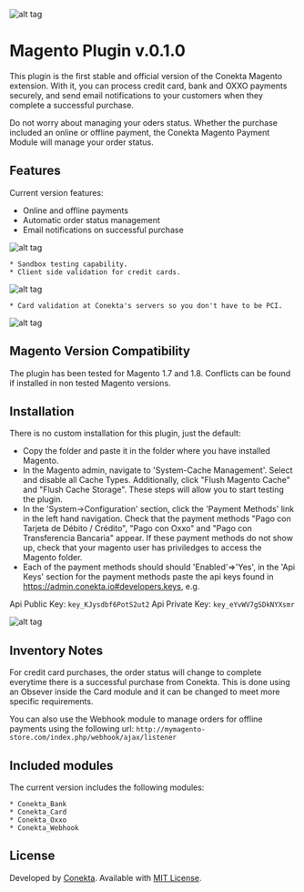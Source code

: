 ![alt tag](https://raw.github.com/conekta/conekta-magento/master/readme_files/cover.png)

Magento Plugin v.0.1.0
======================
This plugin is the first stable and official version of the Conekta Magento extension. With it, you can process credit card, bank and OXXO payments securely, and send email notifications to your customers when they complete a successful purchase.

Do not worry about managing your oders status. Whether the purchase included an online or offline payment, the Conekta Magento Payment Module will manage your order status.

Features
--------
Current version features:

* Online and offline payments
* Automatic order status management
* Email notifications on successful purchase

![alt tag](https://raw.github.com/conekta/conekta-magento/master/readme_files/invoice.png)

	* Sandbox testing capability.
	* Client side validation for credit cards.

![alt tag](https://raw.github.com/conekta/conekta-magento/master/readme_files/validation.png)

	* Card validation at Conekta's servers so you don't have to be PCI.

![alt tag](https://raw.github.com/conekta/conekta-magento/master/readme_files/server_validation_at_conekta.png)

Magento Version Compatibility
-----------------------------
The plugin has been tested for Magento 1.7 and 1.8. Conflicts can be found if installed in non tested Magento versions.

Installation
-----------

There is no custom installation for this plugin, just the default:

  * Copy the folder and paste it in the folder where you have installed Magento.
  * In the Magento admin, navigate to 'System-Cache Management'. Select and disable all Cache Types.  Additionally, click "Flush Magento Cache" and "Flush Cache Storage".  These steps will allow you to start testing the plugin.
  * In the 'System->Configuration' section, click the 'Payment Methods' link in the left hand navigation.  Check that the payment methods "Pago con Tarjeta de Débito / Crédito", "Pago con Oxxo" and "Pago con Transferencia Bancaria" appear. If these payment methods do not show up, check that your magento user has priviledges to access the Magento folder.
  * Each of the payment methods should should 'Enabled'=>'Yes', in the 'Api Keys' section for the payment methods paste the api keys found in https://admin.conekta.io#developers.keys, e.g.
    
Api Public Key: 
    `key_KJysdbf6PotS2ut2`
Api Private Key: 
    `key_eYvWV7gSDkNYXsmr`
    
![alt tag](https://raw.github.com/conekta/conekta-magento/master/readme_files/admin.png)

Inventory Notes
---------------

For credit card purchases, the order status will change to complete everytime there is a successful purchase from Conekta. This is done using an Obsever inside the Card module and it can be changed to meet more specific requirements. 

You can also use the Webhook module to manage orders for offline payments using the following url:
    `http://mymagento-store.com/index.php/webhook/ajax/listener`

Included modules
----------------
The current version includes the following modules:

 	* Conekta_Bank
 	* Conekta_Card
 	* Conekta_Oxxo
 	* Conekta_Webhook

License
-------
Developed by [Conekta](https://www.conekta.io). Available with [MIT License](LICENSE).
